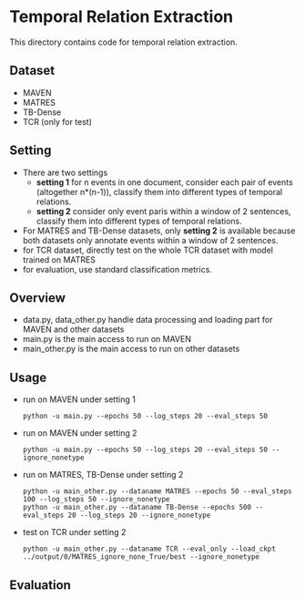 # Temporal Relation Extraction
This directory contains code for temporal relation extraction.
## Dataset
- MAVEN
- MATRES
- TB-Dense
- TCR (only for test)

## Setting
- There are two settings
    - **setting 1** for n events in one document, consider each pair of events (altogether n*(n-1)), classify them into different types of temporal relations.
    - **setting 2** consider only event paris within a window of 2 sentences, classify them into different types of temporal relations.
- For MATRES and TB-Dense datasets, only **setting 2** is available because both datasets only annotate events within a window of 2 sentences.
- for TCR dataset, directly test on the whole TCR dataset with model trained on MATRES
- for evaluation, use standard classification metrics.

## Overview
- data.py, data_other.py handle data processing and loading part for MAVEN and other datasets
- main.py is the main access to run on MAVEN
- main_other.py is the main access to run on other datasets

## Usage
- run on MAVEN under setting 1
    ```shell
    python -u main.py --epochs 50 --log_steps 20 --eval_steps 50
    ```
- run on MAVEN under setting 2
    ```shell
    python -u main.py --epochs 50 --log_steps 20 --eval_steps 50 --ignore_nonetype
    ```
- run on MATRES, TB-Dense under setting 2
    ```shell
    python -u main_other.py --dataname MATRES --epochs 50 --eval_steps 100 --log_steps 50 --ignore_nonetype
    python -u main_other.py --dataname TB-Dense --epochs 500 --eval_steps 20 --log_steps 20 --ignore_nonetype
    ```
- test on TCR under setting 2
    ```shell
    python -u main_other.py --dataname TCR --eval_only --load_ckpt ../output/0/MATRES_ignore_none_True/best --ignore_nonetype
    ```

## Evaluation
